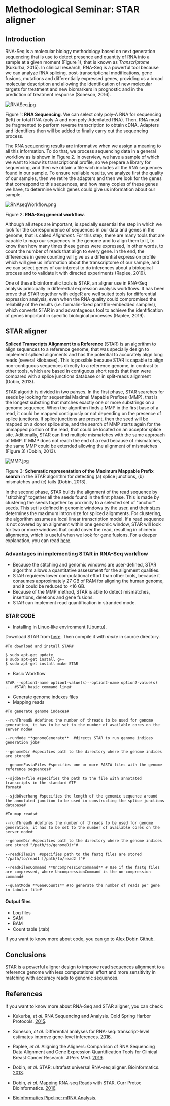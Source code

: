 # Methodological Seminar: STAR aligner

## Introduction

RNA-Seq is a molecular biology methodology based on next generation sequencing that is use to detect presence and quantity of RNA into a sample at a given moment (Figure 1), that is known as *Transcriptome* (Kukurba, 2015). In clinical research, RNA-Seq is a powerful tool because we can analyze RNA splicing, post-transcriptional modifications, gene fusions, mutations and differentially expressed genes, providing us a broad molecular description and  allowing the identification of new molecular targets for treatment and new biomarkers in prognostic and in the prediction of treatment response (Soneson, 2016).

![RNASeq.jpg](https://github.com/LauraMCE/lncRNA_BC/edit/master/STB/RNASeq.jpg?raw=true)

Figure 1: **RNA Sequencing**. We can select only poly-A RNA for sequencing (left) or total RNA (poly-A and non poly-Adenilated RNA). Then, RNA must be fragmented to perform reverse transcription to obtain cDNA. Adapters and identifiers then will be added to finally carry out the sequencing process.

The RNA sequencing results are informative when we assign a meaning to all this information. To do that, we process sequencing data in a general workflow as is shown in Figure 2. In overview, we have a sample of which we want to know its transcriptional profile, so we prepare a library for sequencing, and then we obtain a file wich includes all the RNA sequences found in our sample. To ensure realiable results, we analyze first the quality of our samples, then we retire the adapters and then we look for the genes that correspond to this sequences, and how many copies of these genes we have, to determine which genes could give us information about our sample.



![RNAseqWorkflow.png](https://github.com/LauraMCE/lncRNA_BC/edit/master/STB/RNAseqWorkflow.png?raw=true)



Figure 2: **RNA-Seq general workflow**.

Although all steps are important, is specially essential the step in which we look for the correspondence of sequences in our data and genes in the genome, that is called *Alignment*. For this step, there are many tools that are capable to map our sequences in the genome and to align them to it, to know then how many times these genes were expressed, in other words, to count the number of reads that align to every gene. In the end, the differences in gene counting will give us a differential expression profile which will give us information about the transcriptome of our sample, and we can select genes of our interest to do inferences about a biological process and to validate it with directed experiments (Raplee, 2019).

One of these bioinformatic tools is STAR, an aligner use in RNA-Seq analysis principally in differential expression analysis workflows.  It has been prove that STAR together with edgeR are well suited tools for differential expression analysis, even when the RNA quality could compromised the reliability of the results (i.e. formalin-fixed paraffin-embedded samples), which converts STAR in and advantageous tool to achieve the identification of genes important in specific biological processes (Raplee, 2019).



## STAR aligner

**Spliced Transcripts Alignment to a Reference** (STAR) is an algorithm to align sequences to a reference genome, that was specially design to implement spliced alignments and has the potential to accurately align long reads (several kilobases). This is possible because STAR is capable to align non-contiguous sequences directly to a reference genome, in contrast to other tools, which are based in contiguous short reads that then were compared with a splice junctions database or in split-reads alignment (Dobin, 2013).

STAR algorith is divided in two pahses. In the first phase, STAR searches for seeds by looking for sequential Maximal Mapable Prefixes (MMP), that is the longest substring that matches exactly one or more substrings on a genome sequence. When the algorithm finds a MMP in the first base of a read, it could be mapped contiguosly or not depending on the presence of splice junctions. If splice junctions are present, then the seed will be mapped on a donor splice site, and the search of MMP starts again for the unmapped portion of the read, that could be located on an acceptor splice site.  Aditionally, STAR can find multiple mismatches with the same approach of MMP. If MMP does not reach the end of a read because of mismatches, the same MMP could be extended allowing the alignment of mismatches (Figure 3) (Dobin, 2013). 



![MMP.jpg](https://github.com/LauraMCE/lncRNA_BC/edit/master/STB/MMP.jpg?raw=true)

Figure 3: **Schematic representation of the Maximum Mappable Prefix**
**search** in the STAR algorithm for detecting (a) splice junctions, (b) mismatches
and (c) tails (Dobin, 2013).

In the second phase, STAR builds the alignment of the read sequence by "stitching" together all the seeds found in the first phase. This is made by clustering the seeds together by proximity to a selected set of "anchor" seeds. This set is defined in genomic windows by the user, and their sizes determines the maximum intron size for spliced alignments. For clustering, the algorithm assumes a local linear transcription model. If a read sequence is not covered by an alignment within one genomic window, STAR will look for two or more windows that could cover the read, resulting in chimeric alignments, which is useful when we look for gene fusions. For a deeper explanation, you can read [here]( https://hbctraining.github.io/Intro-to-rnaseq-hpc-O2/lessons/03_alignment.html ).



### Advantages in implementing STAR in RNA-Seq workflow



- Because the stitching and genomic windows are user-defined, STAR algorithm allows a quantitative assessment for the alignment qualities.
- STAR requieres lower computational effort than other tools, because it consumes approximately 27 GB of RAM for aligning the human genome, and it could be reduced to <16 GB.
- Because of the MMP method, STAR is able to detect mismatches, insertions, deletions and gene fusions.
- STAR can implement read quantification in stranded mode.



### STAR CODE

- Installing in Linux-like environment (Ubuntu).

Download STAR from [here](https://github.com/alexdobin/STAR). Then compile it with *make* in source directory.

```
#To download and install STAR#

$ sudo apt-get update
$ sudo apt-get install g++
$ sudo apt-get install make STAR

```

- Basic Workflow 

`STAR --option1-name option1-value(s)--option2-name option2-value(s) ... #STAR basic command line#`
  - Generate genome indexes files
  - Mapping reads

```
#To generate genome indexes#

--runThreadN #defines the number of threads to be used for genome generation, it has to be set to the number of available cores on the server node#

--runMode **genomeGenerate**  #directs STAR to run genome indices generation job#

--genomeDir #specifies path to the directory where the genome indices are stored#

--genomeFastaFiles #specifies one or more FASTA files with the genome reference sequences#

--sjdbGTFfile #specifies the path to the file with annotated transcripts in the standard GTF
format#

--sjdbOverhang #specifies the length of the genomic sequence around the annotated junction to be used in constructing the splice junctions database#

#To map reads#

--runThreadN #defines the number of threads to be used for genome generation, it has to be set to the number of available cores on the server node#

--genomeDir #specifies path to the directory where the genome indices are stored "/path/to/genomeDir"#

--readFilesIn  #specifies path to the fastq files are stored "/path/to/read1 [/path/to/read2 ]"#

--readFilesCommand **UncompressionCommand** # Use if the fastq files are compressed, where UncompressionCommand is the un-compression command#

--quantMode **GeneCounts** #To generate the number of reads per gene in tabular file#

```

#### Output files

- Log files
- SAM
- BAM
- Count table (.tab)

If you want to know more about code, you can go to Alex Dobin [Github]( https://github.com/alexdobin/STAR ). 

## Conclusions

STAR is a powerful aligner design to improve read sequences alignment to a reference genome with less computational effort and more sensitivity in matching with accuracy reads to genomic sequences.

## References

If you want to know more about RNA-Seq and STAR aligner, you can check:



- Kukurba, *et al*. RNA Sequencing and Analysis. Cold Spring Harbor Protocols. [2015]( http://cshprotocols.cshlp.org/content/2015/11/pdb.top084970.abstract ).

- Soneson, *et al*. Differential analyses for RNA-seq: transcript-level estimates improve gene-level inferences. [2016](https://www.ncbi.nlm.nih.gov/pmc/articles/PMC4712774/).
- Raplee, *et al*. Aligning the Aligners: Comparison of RNA Sequencing Data Alignment and Gene Expression Quantification Tools for Clinical Breast Cancer Research. J Pers Med. [2019]( https://www.ncbi.nlm.nih.gov/pubmed/30987214 ).
- Dobin, *et al*. STAR: ultrafast universal RNA-seq aligner. Bioinformatics. [2013]( https://academic.oup.com/bioinformatics/article/29/1/15/272537 ).
- Dobin, *et al*. Mapping RNA-seq Reads with STAR. Curr Protoc Bioinformatics. [2016]( https://www.ncbi.nlm.nih.gov/pmc/articles/PMC4631051/ ).
- [Bioinformatics Pipeline: mRNA Analysis]( https://docs.gdc.cancer.gov/Data/Bioinformatics_Pipelines/Expression_mRNA_Pipeline/ ).

